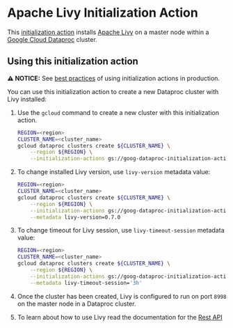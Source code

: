 # Apache Livy Initialization Action

This [initialization action](https://cloud.google.com/dataproc/init-actions)
installs [Apache Livy](https://livy.incubator.apache.org/) on a master node
within a [Google Cloud Dataproc](https://cloud.google.com/dataproc) cluster.

## Using this initialization action

**:warning: NOTICE:** See
[best practices](/README.md#how-initialization-actions-are-used) of using
initialization actions in production.

You can use this initialization action to create a new Dataproc cluster with
Livy installed:

1.  Use the `gcloud` command to create a new cluster with this initialization
    action.

    ```bash
    REGION=<region>
    CLUSTER_NAME=<cluster_name>
    gcloud dataproc clusters create ${CLUSTER_NAME} \
        --region ${REGION} \
        --initialization-actions gs://goog-dataproc-initialization-actions-${REGION}/livy/livy.sh
    ```

1.  To change installed Livy version, use `livy-version` metadata value:
    
    ```bash
    REGION=<region>
    CLUSTER_NAME=<cluster_name>
    gcloud dataproc clusters create ${CLUSTER_NAME} \
        --region ${REGION} \
        --initialization-actions gs://goog-dataproc-initialization-actions-${REGION}/livy/livy.sh \
        --metadata livy-version=0.7.0
    ```

1.  To change timeout for Livy session, use `livy-timeout-session` metadata value:
    
    ```bash
    REGION=<region>
    CLUSTER_NAME=<cluster_name>
    gcloud dataproc clusters create ${CLUSTER_NAME} \
        --region ${REGION} \
        --initialization-actions gs://goog-dataproc-initialization-actions-${REGION}/livy/livy.sh \
        --metadata livy-timeout-session='3h'
    ```

1.  Once the cluster has been created, Livy is configured to run on port `8998`
    on the master node in a Dataproc cluster.

1.  To learn about how to use Livy read the documentation for the
    [Rest API](https://livy.incubator.apache.org/docs/latest/rest-api.html)
